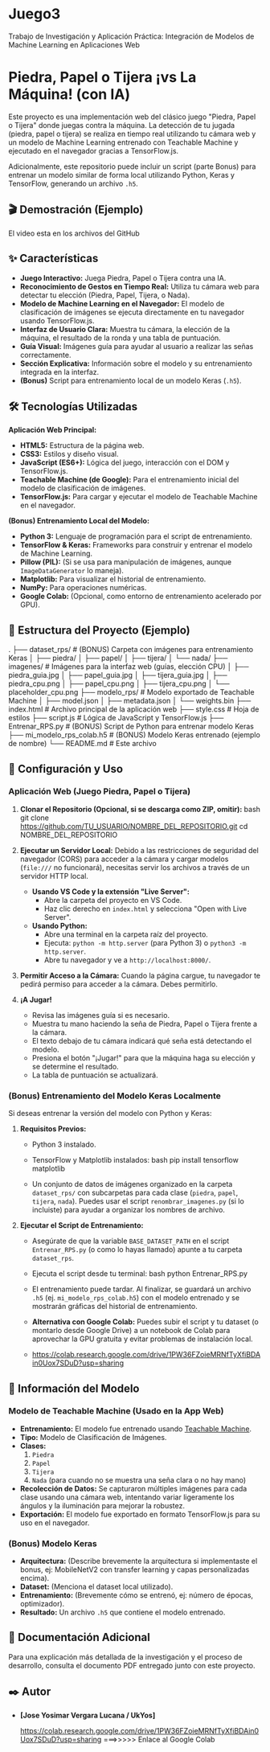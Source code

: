 # Juego3
Trabajo de Investigación y Aplicación Práctica: Integración de Modelos de Machine Learning en Aplicaciones Web
# Piedra, Papel o Tijera ¡vs La Máquina! (con IA)

Este proyecto es una implementación web del clásico juego "Piedra, Papel o Tijera" donde juegas contra la máquina. La detección de tu jugada (piedra, papel o tijera) se realiza en tiempo real utilizando tu cámara web y un modelo de Machine Learning entrenado con Teachable Machine y ejecutado en el navegador gracias a TensorFlow.js.

Adicionalmente, este repositorio puede incluir un script (parte Bonus) para entrenar un modelo similar de forma local utilizando Python, Keras y TensorFlow, generando un archivo `.h5`.

## 🎬 Demostración (Ejemplo)
El video esta en los archivos del GitHub

## ✨ Características

* **Juego Interactivo:** Juega Piedra, Papel o Tijera contra una IA.
* **Reconocimiento de Gestos en Tiempo Real:** Utiliza tu cámara web para detectar tu elección (Piedra, Papel, Tijera, o Nada).
* **Modelo de Machine Learning en el Navegador:** El modelo de clasificación de imágenes se ejecuta directamente en tu navegador usando TensorFlow.js.
* **Interfaz de Usuario Clara:** Muestra tu cámara, la elección de la máquina, el resultado de la ronda y una tabla de puntuación.
* **Guía Visual:** Imágenes guía para ayudar al usuario a realizar las señas correctamente.
* **Sección Explicativa:** Información sobre el modelo y su entrenamiento integrada en la interfaz.
* **(Bonus)** Script para entrenamiento local de un modelo Keras (`.h5`).

## 🛠️ Tecnologías Utilizadas

**Aplicación Web Principal:**
* **HTML5:** Estructura de la página web.
* **CSS3:** Estilos y diseño visual.
* **JavaScript (ES6+):** Lógica del juego, interacción con el DOM y TensorFlow.js.
* **Teachable Machine (de Google):** Para el entrenamiento inicial del modelo de clasificación de imágenes.
* **TensorFlow.js:** Para cargar y ejecutar el modelo de Teachable Machine en el navegador.

**(Bonus) Entrenamiento Local del Modelo:**
* **Python 3:** Lenguaje de programación para el script de entrenamiento.
* **TensorFlow & Keras:** Frameworks para construir y entrenar el modelo de Machine Learning.
* **Pillow (PIL):** (Si se usa para manipulación de imágenes, aunque `ImageDataGenerator` lo maneja).
* **Matplotlib:** Para visualizar el historial de entrenamiento.
* **NumPy:** Para operaciones numéricas.
* **Google Colab:** (Opcional, como entorno de entrenamiento acelerado por GPU).

## 📂 Estructura del Proyecto (Ejemplo)

.
├── dataset_rps/             # (BONUS) Carpeta con imágenes para entrenamiento Keras
│   ├── piedra/
│   ├── papel/
│   ├── tijera/
│   └── nada/
├── imagenes/                # Imágenes para la interfaz web (guías, elección CPU)
│   ├── piedra_guia.jpg
│   ├── papel_guia.jpg
│   ├── tijera_guia.jpg
│   ├── piedra_cpu.png
│   ├── papel_cpu.png
│   ├── tijera_cpu.png
│   └── placeholder_cpu.png
├── modelo_rps/              # Modelo exportado de Teachable Machine
│   ├── model.json
│   ├── metadata.json
│   └── weights.bin
├── index.html               # Archivo principal de la aplicación web
├── style.css                # Hoja de estilos
├── script.js                # Lógica de JavaScript y TensorFlow.js
├── Entrenar_RPS.py          # (BONUS) Script de Python para entrenar modelo Keras
├── mi_modelo_rps_colab.h5   # (BONUS) Modelo Keras entrenado (ejemplo de nombre)
└── README.md                # Este archivo

## 🚀 Configuración y Uso

### Aplicación Web (Juego Piedra, Papel o Tijera)

1.  **Clonar el Repositorio (Opcional, si se descarga como ZIP, omitir):**
    bash
    git clone https://github.com/TU_USUARIO/NOMBRE_DEL_REPOSITORIO.git
    cd NOMBRE_DEL_REPOSITORIO
    
2.  **Ejecutar un Servidor Local:**
    Debido a las restricciones de seguridad del navegador (CORS) para acceder a la cámara y cargar modelos (`file:///` no funcionará), necesitas servir los archivos a través de un servidor HTTP local.
    * **Usando VS Code y la extensión "Live Server":**
        * Abre la carpeta del proyecto en VS Code.
        * Haz clic derecho en `index.html` y selecciona "Open with Live Server".
    * **Usando Python:**
        * Abre una terminal en la carpeta raíz del proyecto.
        * Ejecuta: `python -m http.server` (para Python 3) o `python3 -m http.server`.
        * Abre tu navegador y ve a `http://localhost:8000/`.
3.  **Permitir Acceso a la Cámara:** Cuando la página cargue, tu navegador te pedirá permiso para acceder a la cámara. Debes permitirlo.
4.  **¡A Jugar!**
    * Revisa las imágenes guía si es necesario.
    * Muestra tu mano haciendo la seña de Piedra, Papel o Tijera frente a la cámara.
    * El texto debajo de tu cámara indicará qué seña está detectando el modelo.
    * Presiona el botón "¡Jugar!" para que la máquina haga su elección y se determine el resultado.
    * La tabla de puntuación se actualizará.

### (Bonus) Entrenamiento del Modelo Keras Localmente

Si deseas entrenar la versión del modelo con Python y Keras:

1.  **Requisitos Previos:**
    * Python 3 instalado.
    * TensorFlow y Matplotlib instalados:
        bash
        pip install tensorflow matplotlib
        
    * Un conjunto de datos de imágenes organizado en la carpeta `dataset_rps/` con subcarpetas para cada clase (`piedra`, `papel`, `tijera`, `nada`). Puedes usar el script `renombrar_imagenes.py` (si lo incluiste) para ayudar a organizar los nombres de archivo.

2.  **Ejecutar el Script de Entrenamiento:**
    * Asegúrate de que la variable `BASE_DATASET_PATH` en el script `Entrenar_RPS.py` (o como lo hayas llamado) apunte a tu carpeta `dataset_rps`.
    * Ejecuta el script desde tu terminal:
        bash
        python Entrenar_RPS.py
        
    * El entrenamiento puede tardar. Al finalizar, se guardará un archivo `.h5` (ej. `mi_modelo_rps_colab.h5`) con el modelo entrenado y se mostrarán gráficas del historial de entrenamiento.
    * **Alternativa con Google Colab:** Puedes subir el script y tu dataset (o montarlo desde Google Drive) a un notebook de Colab para aprovechar la GPU gratuita y evitar problemas de instalación local.
    * https://colab.research.google.com/drive/1PW36FZoieMRNfTyXfiBDAin0Uox7SDuD?usp=sharing

## 🧠 Información del Modelo

### Modelo de Teachable Machine (Usado en la App Web)

* **Entrenamiento:** El modelo fue entrenado usando [Teachable Machine](https://teachablemachine.withgoogle.com/).
* **Tipo:** Modelo de Clasificación de Imágenes.
* **Clases:**
    1.  `Piedra`
    2.  `Papel`
    3.  `Tijera`
    4.  `Nada` (para cuando no se muestra una seña clara o no hay mano)
* **Recolección de Datos:** Se capturaron múltiples imágenes para cada clase usando una cámara web, intentando variar ligeramente los ángulos y la iluminación para mejorar la robustez.
* **Exportación:** El modelo fue exportado en formato TensorFlow.js para su uso en el navegador.

### (Bonus) Modelo Keras

* **Arquitectura:** (Describe brevemente la arquitectura si implementaste el bonus, ej: MobileNetV2 con transfer learning y capas personalizadas encima).
* **Dataset:** (Menciona el dataset local utilizado).
* **Entrenamiento:** (Brevemente cómo se entrenó, ej: número de épocas, optimizador).
* **Resultado:** Un archivo `.h5` que contiene el modelo entrenado.

## 📄 Documentación Adicional

Para una explicación más detallada de la investigación y el proceso de desarrollo, consulta el documento PDF entregado junto con este proyecto.

## ✒️ Autor

* **[Jose Yosimar Vergara Lucana / UkYos]**

  https://colab.research.google.com/drive/1PW36FZoieMRNfTyXfiBDAin0Uox7SDuD?usp=sharing ===>>>>> Enlace al Google Colab
